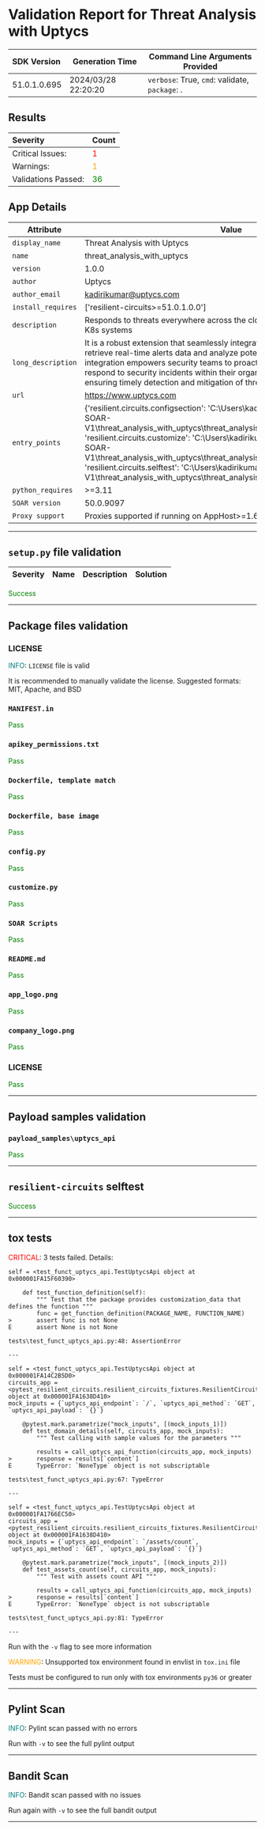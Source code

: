 

# Validation Report for Threat Analysis with Uptycs

| SDK Version       | Generation Time          | Command Line Arguments Provided |
| :---------------- | ------------------------ | ------------------------------- |
| 51.0.1.0.695 | 2024/03/28 22:20:20 | `verbose`: True, `cmd`: validate, `package`: . |

## Results
| **Severity** | **Count** |
| :----------- | --------- |
| Critical Issues:    | <span style="color:red"> 1 </span> |
| Warnings:           | <span style="color:orange"> 1 </span>  |
| Validations Passed: | <span style="color:green"> 36  </span>   |


## App Details
| Attribute | Value |
| --------- | ----- |
| `display_name` | Threat Analysis with Uptycs |
| `name` | threat_analysis_with_uptycs |
| `version` | 1.0.0 |
| `author` | Uptycs |
| `author_email` | kadirikumar@uptycs.com |
| `install_requires` | ['resilient-circuits>=51.0.1.0.0'] |
| `description` | Responds to threats everywhere across the cloud, endpoints, containers, and K8s systems |
| `long_description` | It is a robust extension that seamlessly integrates with the Uptycs platform to retrieve real-time alerts data and analyze potential security threats.     This integration empowers security teams to proactively monitor, analyze, and respond to security incidents within their organization's IT infrastructure, ensuring timely detection and mitigation of threats. |
| `url` | https://www.uptycs.com |
| `entry_points` | {'resilient.circuits.configsection': 'C:\\Users\\kadirikumar\\Downloads\\QRADAR-SOAR-V1\\threat_analysis_with_uptycs\\threat_analysis_with_uptycs\\util\\config.py',<br> 'resilient.circuits.customize': 'C:\\Users\\kadirikumar\\Downloads\\QRADAR-SOAR-V1\\threat_analysis_with_uptycs\\threat_analysis_with_uptycs\\util\\customize.py',<br> 'resilient.circuits.selftest': 'C:\\Users\\kadirikumar\\Downloads\\QRADAR-SOAR-V1\\threat_analysis_with_uptycs\\threat_analysis_with_uptycs\\util\\selftest.py'} |
| `python_requires` | >=3.11 |
| `SOAR version` | 50.0.9097 |
| `Proxy support` | Proxies supported if running on AppHost>=1.6 |

---


## `setup.py` file validation
| Severity | Name | Description | Solution |
| --- | --- | --- | --- |

<span style="color:green">Success</span>


---


## Package files validation

### LICENSE
<span style="color:teal">INFO</span>: `LICENSE` file is valid

It is recommended to manually validate the license. Suggested formats: MIT, Apache, and BSD


### `MANIFEST.in`
<span style="color:green">Pass</span>


### `apikey_permissions.txt`
<span style="color:green">Pass</span>


### `Dockerfile, template match`
<span style="color:green">Pass</span>


### `Dockerfile, base image`
<span style="color:green">Pass</span>


### ``config.py``
<span style="color:green">Pass</span>


### ``customize.py``
<span style="color:green">Pass</span>


### `SOAR Scripts`
<span style="color:green">Pass</span>


### `README.md`
<span style="color:green">Pass</span>


### `app_logo.png`
<span style="color:green">Pass</span>


### `company_logo.png`
<span style="color:green">Pass</span>


### LICENSE
<span style="color:green">Pass</span>

 
---
 

## Payload samples validation

### `payload_samples\uptycs_api`
<span style="color:green">Pass</span>

 
---
 

## `resilient-circuits` selftest

<span style="color:green">Success</span>


---
 

## tox tests
<span style="color:red">CRITICAL</span>: 3 tests failed. Details:

	self = <test_funct_uptycs_api.TestUptycsApi object at 0x000001FA15F60390>
	
	    def test_function_definition(self):
	        """ Test that the package provides customization_data that defines the function """
	        func = get_function_definition(PACKAGE_NAME, FUNCTION_NAME)
	>       assert func is not None
	E       assert None is not None
	
	tests\test_funct_uptycs_api.py:48: AssertionError
	
	---
	
	self = <test_funct_uptycs_api.TestUptycsApi object at 0x000001FA14C2B5D0>
	circuits_app = <pytest_resilient_circuits.resilient_circuits_fixtures.ResilientCircuits object at 0x000001FA1638D410>
	mock_inputs = {`uptycs_api_endpoint`: `/`, `uptycs_api_method`: `GET`, `uptycs_api_payload`: `{}`}
	
	    @pytest.mark.parametrize("mock_inputs", [(mock_inputs_1)])
	    def test_domain_details(self, circuits_app, mock_inputs):
	        """ Test calling with sample values for the parameters """
	    
	        results = call_uptycs_api_function(circuits_app, mock_inputs)
	>       response = results[`content`]
	E       TypeError: `NoneType` object is not subscriptable
	
	tests\test_funct_uptycs_api.py:67: TypeError
	
	---
	
	self = <test_funct_uptycs_api.TestUptycsApi object at 0x000001FA1766EC50>
	circuits_app = <pytest_resilient_circuits.resilient_circuits_fixtures.ResilientCircuits object at 0x000001FA1638D410>
	mock_inputs = {`uptycs_api_endpoint`: `/assets/count`, `uptycs_api_method`: `GET`, `uptycs_api_payload`: `{}`}
	
	    @pytest.mark.parametrize("mock_inputs", [(mock_inputs_2)])
	    def test_assets_count(self, circuits_app, mock_inputs):
	        """ Test with assets count API """
	    
	        results = call_uptycs_api_function(circuits_app, mock_inputs)
	>       response = results[`content`]
	E       TypeError: `NoneType` object is not subscriptable
	
	tests\test_funct_uptycs_api.py:81: TypeError
	
	---
	
	


Run with the `-v` flag to see more information

<span style="color:orange">WARNING</span>: Unsupported tox environment found in envlist in `tox.ini` file

Tests must be configured to run only with tox environments `py36` or greater



---
 

## Pylint Scan
<span style="color:teal">INFO</span>: Pylint scan passed with no errors

Run with `-v` to see the full pylint output



---
 

## Bandit Scan
<span style="color:teal">INFO</span>: Bandit scan passed with no issues

Run again with `-v` to see the full bandit output



---
 